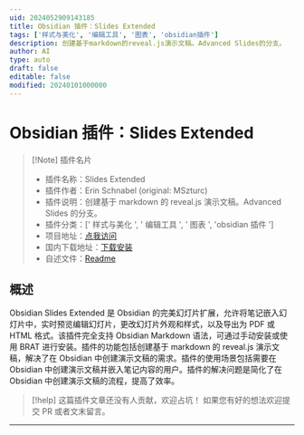 ```yaml
---
uid: 2024052909143185
title: Obsidian 插件：Slides Extended
tags: ['样式与美化', '编辑工具', '图表', 'obsidian插件']
description: 创建基于markdown的reveal.js演示文稿。Advanced Slides的分支。
author: AI
type: auto
draft: false
editable: false
modified: 20240101000000
---
```


# Obsidian 插件：Slides Extended

> [!Note] 插件名片
> - 插件名称：Slides Extended
> - 插件作者：Erin Schnabel (original: MSzturc)
> - 插件说明：创建基于 markdown 的 reveal.js 演示文稿。Advanced Slides 的分支。
> - 插件分类：[' 样式与美化 ', ' 编辑工具 ', ' 图表 ', 'obsidian 插件 ']
> - 项目地址：[点我访问](https://github.com/ebullient/obsidian-slides-extended)
> - 国内下载地址：[下载安装](https://pkmer.cn/products/plugin/pluginMarket/?slides-extended)
> - 自述文件：[Readme](https://ghproxy.net/https://raw.githubusercontent.com/ebullient/obsidian-slides-extended/main/README.md)

## 概述

Obsidian Slides Extended 是 Obsidian 的完美幻灯片扩展，允许将笔记嵌入幻灯片中，实时预览编辑幻灯片，更改幻灯片外观和样式，以及导出为 PDF 或 HTML 格式。该插件完全支持 Obsidian Markdown 语法，可通过手动安装或使用 BRAT 进行安装。插件的功能包括创建基于 markdown 的 reveal.js 演示文稿，解决了在 Obsidian 中创建演示文稿的需求。插件的使用场景包括需要在 Obsidian 中创建演示文稿并嵌入笔记内容的用户。插件的解决问题是简化了在 Obsidian 中创建演示文稿的流程，提高了效率。

> [!help]
> 这篇插件文章还没有人贡献，欢迎占坑！
> 如果您有好的想法欢迎提交 PR 或者文末留言。

---



